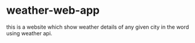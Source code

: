 # weather-web-app

this is a website which show weather details of any given city in the word using weather api.
